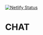 [![Netlify Status](https://api.netlify.com/api/v1/badges/3e52017e-9c47-4e3f-882a-54bef4bbd7b6/deploy-status)](https://app.netlify.com/sites/chat-rbarakhvostov/deploys)

# CHAT